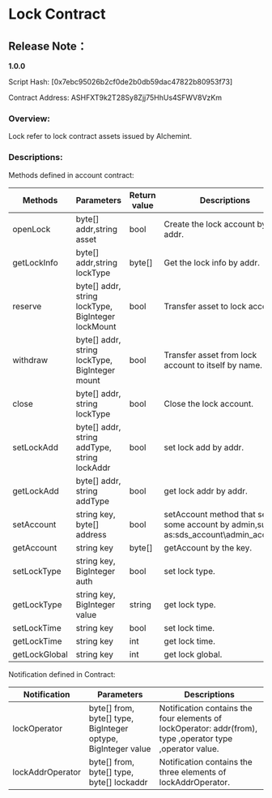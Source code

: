 # Lock Contract

## Release Note：

**1.0.0**

Script Hash: [0x7ebc95026b2cf0de2b0db59dac47822b80953f73]

Contract Address: ASHFXT9k2T28Sy8Zjj75HhUs4SFWV8VzKm

### Overview:

Lock refer to lock contract assets issued by Alchemint. 

### Descriptions:

Methods defined in account contract:

| Methods     | Parameters                         | Return value | Descriptions                                                 |
| ----------- | ---------------------------------- | ------------ | ------------------------------------------------------------ |
| openLock    | byte[] addr,string asset            | bool         | Create the lock account by addr.                            |
| getLockInfo | byte[] addr,string lockType         | byte[]       | Get the lock info by addr.                                  |
| reserve     | byte[] addr, string lockType, BigInteger lockMount| bool| Transfer asset to lock account.                        |
| withdraw    | byte[] addr, string lockType, BigInteger mount| bool| Transfer asset from lock account to itself by name.        |
| close       | byte[] addr, string lockType                  | bool      | Close the lock account.                              |
| setLockAdd  | byte[] addr, string addType, string lockAddr   | bool      | set lock add by addr.                                |
| getLockAdd  | byte[] addr, string addType                    | bool|  get lock addr by addr.                                    |
| setAccount  | string key, byte[] address |bool|setAccount method that set some account by admin,such as:sds_account\admin_account.|
| getAccount  | string key                       | byte[]          | getAccount by the key.                                      |
| setLockType | string key, BigInteger auth      | bool            | set lock type.                                              |
| getLockType | string key, BigInteger value     | string          | get lock type.                                              |
| setLockTime | string key                       | bool            | set lock time.                                              |
| getLockTime | string key                       | int             | get lock time.                                              |
| getLockGlobal| string key                      | int             | get lock global.                                       |

Notification defined in Contract:

| Notification | Parameters                        | Descriptions                                                 |
| ------------ | --------------------------------- | ------------------------------------------------------------ |
| lockOperator  | byte[] from, byte[] type, BigInteger optype, BigInteger value | Notification contains the four elements of lockOperator: addr(from), type ,operator type ,operator value.|
| lockAddrOperator| byte[] from, byte[] type, byte[] lockaddr| Notification contains the three elements of lockAddrOperator.|
